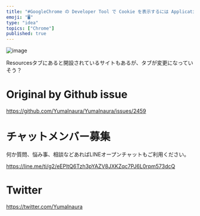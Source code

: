 ```yaml
---
title: "#GoogleChrome の Developer Tool で Cookie を表示するには Applicationsタブ > Cooki"
emoji: "🖥"
type: "idea"
topics: ["Chrome"]
published: true
---
```


![image](https://user-images.githubusercontent.com/13635059/64997908-102a5700-d91d-11e9-8ce1-55b4de1ce98a.png)

Resourcesタブにあると開設されているサイトもあるが、タブが変更になっていそう？

# Original by Github issue

https://github.com/YumaInaura/YumaInaura/issues/2459








<!-- Update From Qiita API -->

# チャットメンバー募集


何か質問、悩み事、相談などあればLINEオープンチャットもご利用ください。

https://line.me/ti/g2/eEPltQ6Tzh3pYAZV8JXKZqc7PJ6L0rpm573dcQ





# Twitter


https://twitter.com/YumaInaura


<!-- Update From Qiita API -->


